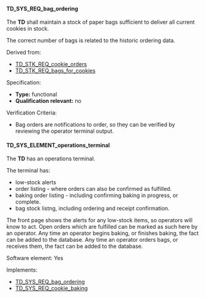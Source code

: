 #### TD_SYS_REQ_bag_ordering

The **TD** shall maintain a stock of paper bags sufficient
to deliver all current cookies in stock.

The correct number of bags is related to the historic ordering data.

Derived from:

- [TD_STK_REQ_cookie_orders](#td_stk_req_cookie_orders)
- [TD_STK_REQ_bags_for_cookies](#td_stk_req_bags_for_cookies)

Specification:

- **Type:** functional
- **Qualification relevant:** no

Verification Criteria:

- Bag orders are notifications to order, so they can be verified by reviewing
  the operator terminal output.

#### TD_SYS_ELEMENT_operations_terminal

The **TD** has an operations terminal.

The terminal has:

- low-stock alerts
- order listing - where orders can also be confirmed as fulfilled.
- baking order listing - including confirming baking in progress, or complete.
- bag stock listng, including ordering and receipt confirmation.

The front page shows the alerts for any low-stock items, so operators will know to act.
Open orders which are fulfilled can be marked as such here by an operator.
Any time an operator begins baking, or finishes baking, the fact can be added to the database.
Any time an operator orders bags, or receives them, the fact can be added to the database.

Software element: Yes

Implements:

- [TD_SYS_REQ_bag_ordering](#td_sys_req_bag_ordering)
- [TD_SYS_REQ_cookie_baking](#td_sys_req_cookie_baking)
